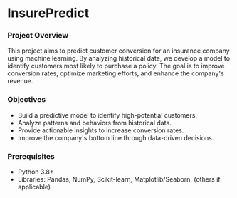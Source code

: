 # InsurePredict

### Project Overview
This project aims to predict customer conversion for an insurance company using machine learning. By analyzing historical data, we develop a model to identify customers most likely to purchase a policy. The goal is to improve conversion rates, optimize marketing efforts, and enhance the company's revenue.

### Objectives
- Build a predictive model to identify high-potential customers.
- Analyze patterns and behaviors from historical data.
- Provide actionable insights to increase conversion rates.
- Improve the company's bottom line through data-driven decisions.
  
### Prerequisites
- Python 3.8+
- Libraries: Pandas, NumPy, Scikit-learn, Matplotlib/Seaborn, (others if applicable)
